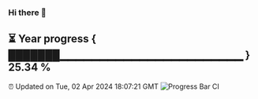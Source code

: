 ### Hi there 👋
⏳ Year progress { ███████▁▁▁▁▁▁▁▁▁▁▁▁▁▁▁▁▁▁▁▁▁▁▁ } 25.34 %
---
⏰ Updated on Tue, 02 Apr 2024 18:07:21 GMT
![Progress Bar CI](https://github.com/Moyi321/Moyi321/workflows/Progress%20Bar%20CI/badge.svg)
